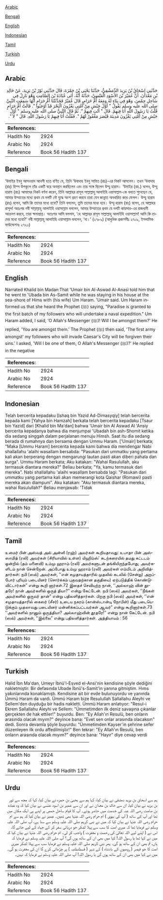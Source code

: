 [Arabic](#arabic)

[Bengali](#bengali)

[English](#english)

[Indonesian](#indonesian)

[Tamil](#tamil)

[Turkish](#turkish)

[Urdu](#urdu)

## Arabic


<div dir="rtl" lang="ar" style={{fontSize:'larger',backgroundColor:'#f8f9fa',padding:20}}>
حَدَّثَنِي إِسْحَاقُ بْنُ يَزِيدَ الدِّمَشْقِيُّ، حَدَّثَنَا يَحْيَى بْنُ حَمْزَةَ، قَالَ حَدَّثَنِي ثَوْرُ بْنُ يَزِيدَ، عَنْ خَالِدِ بْنِ مَعْدَانَ، أَنَّ عُمَيْرَ بْنَ الأَسْوَدِ الْعَنْسِيَّ، حَدَّثَهُ أَنَّهُ، أَتَى عُبَادَةَ بْنَ الصَّامِتِ وَهْوَ نَازِلٌ فِي سَاحِلِ حِمْصَ، وَهْوَ فِي بِنَاءٍ لَهُ وَمَعَهُ أُمُّ حَرَامٍ، قَالَ عُمَيْرٌ فَحَدَّثَتْنَا أُمُّ حَرَامٍ أَنَّهَا سَمِعَتِ النَّبِيَّ صلى الله عليه وسلم يَقُولُ ‏"‏ أَوَّلُ جَيْشٍ مِنْ أُمَّتِي يَغْزُونَ الْبَحْرَ قَدْ أَوْجَبُوا ‏"‏‏.‏ قَالَتْ أُمُّ حَرَامٍ قُلْتُ يَا رَسُولَ اللَّهِ أَنَا فِيهِمْ‏.‏ قَالَ ‏"‏ أَنْتِ فِيهِمْ ‏"‏‏.‏ ثُمَّ قَالَ النَّبِيُّ صلى الله عليه وسلم ‏"‏ أَوَّلُ جَيْشٍ مِنْ أُمَّتِي يَغْزُونَ مَدِينَةَ قَيْصَرَ مَغْفُورٌ لَهُمْ ‏"‏‏.‏ فَقُلْتُ أَنَا فِيهِمْ يَا رَسُولَ اللَّهِ‏.‏ قَالَ ‏"‏ لاَ ‏"‏‏.‏
</div>
<div style={{backgroundColor:'#f8f9fa',padding:20, marginBottom: 10}}><table> <thead> <tr> <th>References:</th> <th></th> </tr> </thead> <tbody><tr><td>Hadith No</td><td>2924</td></tr><tr><td>Arabic No</td><td>2924</td></tr><tr><td>Reference</td><td>Book 56 Hadith 137</td></tr></tbody></table></div>

## Bengali


<div dir="ltr" lang="bn" style={{fontSize:'larger',backgroundColor:'#f8f9fa',padding:20}}>
‘উমাইর ইবনু আসওয়াদ আনসী হতে বর্ণিত যে, তিনি ‘উবাদাহ ইবনু সামিত (রাঃ)-এর নিকট আসলেন। তখন ‘উবাদাহ (রাঃ) হিম্স উপকূলে তাঁর একটি ঘরে অবস্থান করছিলেন এবং তার সঙ্গে ছিলেন উম্মু হারাম। ‘উমাইর (রহ.) বলেন, উম্মু হারাম (রাঃ) আমাদের নিকট বর্ণনা করেন, তিনি আল্লাহর রাসূল সাল্লাল্লাহু আলাইহি ওয়াসাল্লাম-কে বলতে শুনেছেন যে, আমার উম্মাতের মধ্যে প্রথম যে দলটি নৌ যুদ্ধে অংশ গ্রহণ করবে তারা যেন জান্নাত অবধারিত করে ফেলল। উম্মু হারাম (রাঃ) বলেন, আমি কি তাদের মধ্যে হবো? তিনি বললেন, তুমি তাদের মধ্যে হবে। উম্মু হারাম (রাঃ) বলেন, হে আল্লাহর রাসূল! অতঃপর নবী সাল্লাল্লাহু আলাইহি ওয়াসাল্লাম বললেন, আমার উম্মাতের প্রথম যে দলটি কায়সার-এর রাজধানী আক্রমণ করবে, তারা ক্ষমাপ্রাপ্ত। অতঃপর আমি বললাম, ‘হে আল্লাহর রাসূল সাল্লাল্লাহু আলাইহি ওয়াসাল্লাম! আমি কি তাদের মধ্যে হবো?’ নবী সাল্লাল্লাহু আলাইহি ওয়াসাল্লাম বললেন, ‘না।’ (২৭৮৯) (আধুনিক প্রকাশনীঃ ২৭০৯, ইসলামিক ফাউন্ডেশনঃ ২৭২০)
</div>
<div style={{backgroundColor:'#f8f9fa',padding:20, marginBottom: 10}}><table> <thead> <tr> <th>References:</th> <th></th> </tr> </thead> <tbody><tr><td>Hadith No</td><td>2924</td></tr><tr><td>Arabic No</td><td>2924</td></tr><tr><td>Reference</td><td>Book 56 Hadith 137</td></tr></tbody></table></div>

## English


<div dir="ltr" lang="en" style={{fontSize:'larger',backgroundColor:'#f8f9fa',padding:20}}>
Narrated Khalid bin Madan:That 'Umair bin Al-Aswad Al-Anasi told him that he went to 'Ubada bin As-Samit while he was staying in his house at the sea-shore of Hims with (his wife) Um Haram. 'Umair said. Um Haram informed us that she heard the Prophet (ﷺ) saying, "Paradise is granted to the first batch of my followers who will undertake a naval expedition." Um Haram added, I said, 'O Allah's Messenger (ﷺ)! Will I be amongst them?' He replied, 'You are amongst them.' The Prophet (ﷺ) then said, 'The first army amongst' my followers who will invade Caesar's City will be forgiven their sins.' I asked, 'Will I be one of them, O Allah's Messenger (ﷺ)?' He replied in the negative
</div>
<div style={{backgroundColor:'#f8f9fa',padding:20, marginBottom: 10}}><table> <thead> <tr> <th>References:</th> <th></th> </tr> </thead> <tbody><tr><td>Hadith No</td><td>2924</td></tr><tr><td>Arabic No</td><td>2924</td></tr><tr><td>Reference</td><td>Book 56 Hadith 137</td></tr></tbody></table></div>

## Indonesian


<div dir="ltr" lang="id" style={{fontSize:'larger',backgroundColor:'#f8f9fa',padding:20}}>
Telah bercerita kepadaku [Ishaq bin Yazid Ad-Dimasyqiy] telah bercerita kepada kami [Yahya bin Hamzah] berkata telah bercerita kepadaku [Tsaur bin Yazid] dari [Khalid bin Ma'dan] bahwa 'Umair bin Al Aswad Al 'Ansiy bercerita kepadanya bahwa dia menjumpai 'Ubadah bin ash-Shomit ketika dia sedang singgah dalam perjalanan menuju Himsh. Saat itu dia sedang berada di rumahnya dan bersama dengan Ummu Haram. ['Umair] berkata; "Maka [Ummu Haram] bercerita kepada kami bahwa dia mendengar Nabi shallallahu 'alaihi wasallam bersabda: "Pasukan dari ummatku yang pertama kali akan berperang dengan mengarungi lautan pasti akan diberi pahala dan surga". Ummu Haram berkata; Aku katakan: "Wahai Rasulullah, aku termasuk diantara mereka?" Beliau berkata; "Ya, kamu termasuk dari mereka". Nabi shallallahu 'alaihi wasallam bersabda lagi: "Pasukan dari ummatku yang pertama kali akan memerangi kota Qaishar (Romawi) pasti mereka akan diampuni". Aku katakan: "Aku termasuk diantara mereka, wahai Rasulullah?" Beliau menjawab: 'Tidak
</div>
<div style={{backgroundColor:'#f8f9fa',padding:20, marginBottom: 10}}><table> <thead> <tr> <th>References:</th> <th></th> </tr> </thead> <tbody><tr><td>Hadith No</td><td>2924</td></tr><tr><td>Arabic No</td><td>2924</td></tr><tr><td>Reference</td><td>Book 56 Hadith 137</td></tr></tbody></table></div>

## Tamil


<div dir="ltr" lang="ta" style={{fontSize:'larger',backgroundColor:'#f8f9fa',padding:20}}>
உமைர் பின் அஸ்வத் அல் அன்ஸீ (ரஹ்) அவர்கள் கூறியதாவது: உபாதா பின் அஸ்ஸாமித் (ரலி) அவர்கள் (சிரியாவில் உள்ள) யிஹிம்ஸ்’ கடற்கரையில் தமது கட்டடம் ஒன்றில் (தம் மனைவி) உம்மு ஹராம் (ரலி) அவர்களுடன் தங்கியிருந்தபோது, அவர்களிடம் நான் சென்றேன். அப்போது உம்மு ஹராம் (ரலி) அவர்கள் எம்மிடம் அறிவித்தார்கள்: நபி (ஸல்) அவர்கள், ‘‘என் சமுதாயத்தாரில் முதலில் கடலில் (சென்று) அறப்போர் புரியும் படையினர் (சொர்க்கம் புகுவதற்கான தகுதியை) ஏற்படுத்திக் கொண்டுவிட்டார்கள்” என்று கூறி னார்கள்.72 இதைச் செவியுற்ற நான், ‘‘அல்லாஹ் வின் தூதரே! நான் அவர்களில் ஒருத் தியா?” என்று கேட்டேன். நபி (ஸல்) அவர்கள், ‘‘நீங்கள் அவர்களில் ஒருவர் தான்” என்று பதிலளித்தார்கள். பிறகு நபி (ஸல்) அவர்கள், ‘‘என் சமுதாயத்தாரில் கைஸர் (சீசர்) உடைய நகரம் (கான்ஸ்டான்டி நோபிள்) மீது படையெடுக்கும் முதலாவது படையினர் மன்னிக்கப்பட்டவர்கள் ஆவர்” என்று கூறினார்கள்.73 ‘‘அவர்களில் நானும் ஒருத்தியா? அல்லாஹ்வின் தூதரே!” என்று நான் கேட்டேன். நபி (ஸல்) அவர்கள், ‘‘இல்லை” என்று பதிலளித்தார்கள். அத்தியாயம் : 56
</div>
<div style={{backgroundColor:'#f8f9fa',padding:20, marginBottom: 10}}><table> <thead> <tr> <th>References:</th> <th></th> </tr> </thead> <tbody><tr><td>Hadith No</td><td>2924</td></tr><tr><td>Arabic No</td><td>2924</td></tr><tr><td>Reference</td><td>Book 56 Hadith 137</td></tr></tbody></table></div>

## Turkish


<div dir="ltr" lang="tr" style={{fontSize:'larger',backgroundColor:'#f8f9fa',padding:20}}>
Halid İbn Ma'dan, Umeyr İbnü'l-Esved el-Ansi'nin kendisine şöyle dediğini nakletmiştir: Bir defasında Ubade İbnü's-Samit'in yanına gitmiştim. Hıms yakınlarında konaklamıştı. Kendisine ait bir evde bulunuyordu ve yanında Ümmü Haram da vardı. Ümmü Haram bize Resulullah Sallallahu Aleyhi ve Sellem'den duyduğu bir hadis nakletti. Ümmü Haram anlatıyor: "Resul-i Ekrem Sallallahu Aleyhi ve Sellem: "Ümmetimden ilk deniz savaşına çıkanlar gerçekten de hak ettiler!" buyurdu. Ben: "Ey Allah'ın Resulü, ben onların arasında olacak mıyım?" deyince bana: "Evet sen onlar arasında olacaksın" dedi. Sonra devamla şöyle buyurdu: "Ümmetimden Kayser'in şehrine sefer düzenleyen ilk ordu affedilmiştir!" Ben tekrar: "Ey Allah'ın Resulü, ben onların arasında olacak mıyım?" deyince bana: "Hayır" diye cevap verdi
</div>
<div style={{backgroundColor:'#f8f9fa',padding:20, marginBottom: 10}}><table> <thead> <tr> <th>References:</th> <th></th> </tr> </thead> <tbody><tr><td>Hadith No</td><td>2924</td></tr><tr><td>Arabic No</td><td>2924</td></tr><tr><td>Reference</td><td>Book 56 Hadith 137</td></tr></tbody></table></div>

## Urdu


<div dir="rtl" lang="ur" style={{fontSize:'larger',backgroundColor:'#f8f9fa',padding:20}}>
ہم سے اسحاق بن یزید دمشقی نے بیان کیا، کہا ہم سے یحییٰ بن حمزہ نے بیان کیا، کہا کہ مجھ سے ثور بن یزید نے بیان کیا، ان سے خالد بن معدان نے اور ان سے عمیر بن اسود عنسی نے بیان کیا کہ وہ عبادہ بن صامت رضی اللہ عنہ کی خدمت میں حاضر ہوئے۔ آپ کا قیام ساحل حمص پر اپنے ہی ایک مکان میں تھا اور آپ کے ساتھ ( آپ کی بیوی ) ام حرام رضی اللہ عنہا بھی تھیں۔ عمیر نے بیان کیا کہ ہم سے ام حرام رضی اللہ عنہا نے بیان کیا کہ میں نے نبی کریم صلی اللہ علیہ وسلم سے سنا ہے، آپ صلی اللہ علیہ وسلم نے فرمایا تھا کہ میری امت کا سب سے پہلا لشکر جو دریائی سفر کر کے جہاد کے لیے جائے گا، اس نے ( اپنے لیے اللہ تعالیٰ کی رحمت و مغفرت ) واجب کر لی۔ ام حرام رضی اللہ عنہا نے بیان کیا کہ میں نے کہا تھا یا رسول اللہ! کیا میں بھی ان کے ساتھ ہوں گی؟ آپ صلی اللہ علیہ وسلم نے فرمایا کہ ہاں، تم بھی ان کے ساتھ ہو گی۔ پھر نبی کریم صلی اللہ علیہ وسلم نے فرمایا سب سے پہلا لشکر میری امت کا جو قیصر ( رومیوں کے بادشاہ ) کے شہر ( قسطنطنیہ ) پر چڑھائی کرے گا ان کی مغفرت ہو گی۔ میں نے کہا میں بھی ان کے ساتھ ہوں گی یا رسول اللہ! آپ صلی اللہ علیہ وسلم نے فرمایا کہ نہیں۔
</div>
<div style={{backgroundColor:'#f8f9fa',padding:20, marginBottom: 10}}><table> <thead> <tr> <th>References:</th> <th></th> </tr> </thead> <tbody><tr><td>Hadith No</td><td>2924</td></tr><tr><td>Arabic No</td><td>2924</td></tr><tr><td>Reference</td><td>Book 56 Hadith 137</td></tr></tbody></table></div>